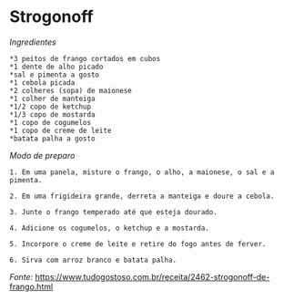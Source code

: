 # Strogonoff

*Ingredientes*

    *3 peitos de frango cortados em cubos
    *1 dente de alho picado
    *sal e pimenta a gosto
    *1 cebola picada
    *2 colheres (sopa) de maionese
    *1 colher de manteiga
    *1/2 copo de ketchup
    *1/3 copo de mostarda
    *1 copo de cogumelos
    *1 copo de creme de leite
    *batata palha a gosto
   
*Modo de preparo*

    1. Em uma panela, misture o frango, o alho, a maionese, o sal e a pimenta.

    2. Em uma frigideira grande, derreta a manteiga e doure a cebola.

    3. Junte o frango temperado até que esteja dourado.

    4. Adicione os cogumelos, o ketchup e a mostarda.

    5. Incorpore o creme de leite e retire do fogo antes de ferver.

    6. Sirva com arroz branco e batata palha.
    
*Fonte:* https://www.tudogostoso.com.br/receita/2462-strogonoff-de-frango.html
